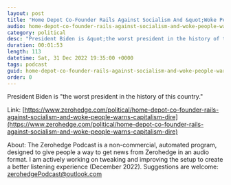 ```yaml
---
layout: post
title: "Home Depot Co-Founder Rails Against Socialism And &quot;Woke People,&quot; Warns 'Capitalism In Dire Straits'"
audio: home-depot-co-founder-rails-against-socialism-and-woke-people-warns-capitalism-dire-1
category: political
desc: "President Biden is &quot;the worst president in the history of this country.&quot; "
duration: 00:01:53
length: 113
datetime: Sat, 31 Dec 2022 19:35:00 +0000
tags: podcast
guid: home-depot-co-founder-rails-against-socialism-and-woke-people-warns-capitalism-dire-0
order: 0
---
```

President Biden is &quot;the worst president in the history of this country.&quot; 

Link: [https://www.zerohedge.com/political/home-depot-co-founder-rails-against-socialism-and-woke-people-warns-capitalism-dire](https://www.zerohedge.com/political/home-depot-co-founder-rails-against-socialism-and-woke-people-warns-capitalism-dire)

About: The Zerohedge Podcast is a non-commercial, automated program, designed to give people a way to get news from Zerohedge in an audio format.  I am actively working on tweaking and improving the setup to create a better listening experience (December 2022).  Suggestions are welcome: [zerohedgePodcast@outlook.com](mailto:zerohedgePodcast@outlook.com)